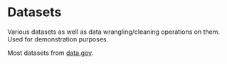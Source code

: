# Datasets
  
Various datasets as well as data wrangling/cleaning operations on them. Used for demonstration purposes.
  
Most datasets from [data.gov](data.gov).
